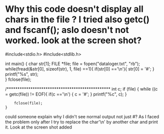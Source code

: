 
# Why this code doesn't display all chars in the file ? I tried also getc() and fscanf(); aslo doesn't not worked. look at the screen shot?

#include<stdio.h>
#include<stdlib.h>



int main()
{
    char str[1];
    FILE *file;
    file = fopen("dataloger.txt", "rb");    
    while(fread(&str[0], sizeof(str),  1, file) ==1){
        if(str[0] =='\n'){
            str[0] = '#';
        } 
        printf("%s", str);     
    }
    fclose(file);

/************************************************
    int c; 
    if (file) {
        while ((c = getc(file)) != EOF){
            if(c =='\n') {
                c = '#';
            }
            printf("%c", c);
        }     

        fclose(file);
    }


could someone explain why I didn't see normal output not just #?
As I faced the problem only after I try to replace the char'\n' by another char and print it.
Look at the screen shot added

        